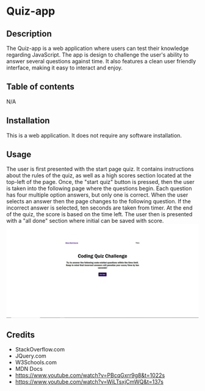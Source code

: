 # Quiz-app

## Description

The Quiz-app is a web application where users can test their knowledge regarding JavaScript. The app is design to challenge the user's ability to answer several questions against time. It also features a clean user friendly interface, making it easy to interact and enjoy.

## Table of contents

N/A

## Installation

This is a web application. It does not require any software installation.

## Usage

The user is first presented with the start page quiz. It contains instructions about the rules of the quiz, as well as a high scores section located at the top-left of the page. Once, the "start quiz" button is pressed, then the user is taken into the following page where the questions begin. Each question has four multiple option answers, but only one is correct. When the user selects an answer then the page changes to the following question. If the incorrect answer is selected, ten seconds are taken from timer. At the end of the quiz, the score is based on the time left. The user then is presented with a "all done" section where initial can be saved with score.
![Alt text](quiz-app.JPG)

## Credits

- StackOverflow.com
- JQuery.com
- W3Schools.com
- MDN Docs
- https://www.youtube.com/watch?v=PBcqGxrr9g8&t=1022s
- https://www.youtube.com/watch?v=WiLTsxjCmWQ&t=137s